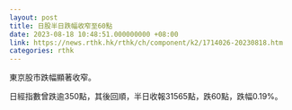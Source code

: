 ```yaml
---
layout: post
title: 日股半日跌幅收窄至60點
date: 2023-08-18 10:48:51.000000000 +08:00
link: https://news.rthk.hk/rthk/ch/component/k2/1714026-20230818.htm
categories: rthk
---
```


東京股市跌幅顯著收窄。

日經指數曾跌逾350點，其後回順，半日收報31565點，跌60點，跌幅0.19%。
